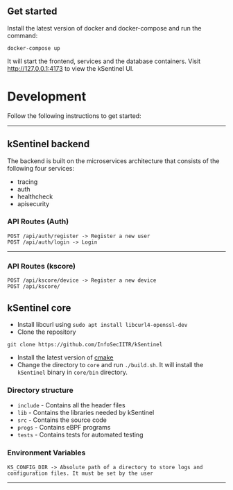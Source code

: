 ## Get started

Install the latest version of docker and docker-compose and run the command:
```
docker-compose up
```
It will start the frontend, services and the database containers. Visit http://127.0.0.1:4173 to view the kSentinel UI.

# Development
Follow the following instructions to get started:

<hr>

## kSentinel backend
The backend is built on the microservices architecture that consists of the following four services:
- tracing
- auth
- healthcheck
- apisecurity

### API Routes (Auth)
```
POST /api/auth/register -> Register a new user
POST /api/auth/login -> Login
```
<hr>

### API Routes (kscore)
```
POST /api/kscore/device -> Register a new device
POST /api/kscore/
```
## kSentinel core
- Install libcurl using `sudo apt install libcurl4-openssl-dev`
- Clone the repository 
```
git clone https://github.com/InfoSecIITR/kSentinel
```
- Install the latest version of [cmake](https://cmake.org/)
- Change the directory to `core` and run `./build.sh`. It will install the `kSentinel` binary in `core/bin` directory.

### Directory structure
- `include` - Contains all the header files
- `lib` - Contains the libraries needed by kSentinel
- `src` - Contains the source code
- `progs` - Contains eBPF programs
- `tests` - Contains tests for automated testing

### Environment Variables
```
KS_CONFIG_DIR -> Absolute path of a directory to store logs and configuration files. It must be set by the user
```

<hr>

